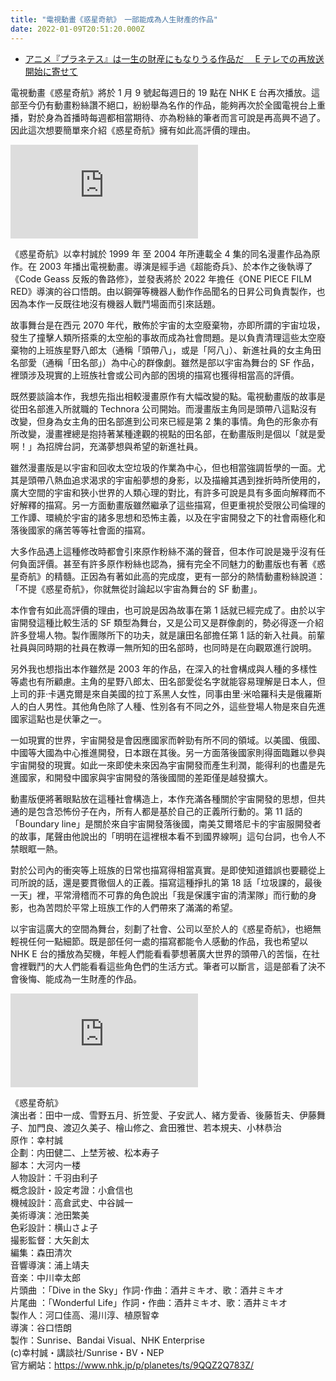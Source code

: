 ```yaml
---
title: "電視動畫《惑星奇航》　一部能成為人生財產的作品"
date: 2022-01-09T20:51:20.000Z
---
```


- [アニメ『プラネテス』は一生の財産にもなりうる作品だ　 E テレでの再放送開始に寄せて](https://realsound.jp/movie/2022/01/post-942340.html)

電視動畫《惑星奇航》將於 1 月 9 號起每週日的 19 點在 NHK E 台再次播放。這部至今仍有動畫粉絲讚不絕口，紛紛舉為名作的作品，能夠再次於全國電視台上重播，對於身為首播時每週都相當期待、亦為粉絲的筆者而言可說是再高興不過了。因此這次想要簡單來介紹《惑星奇航》擁有如此高評價的理由。

<iframe src="https://www.youtube.com/embed/en3Gg3k1y3Q" title="YouTube video player" frameborder="0" allow="accelerometer; autoplay; clipboard-write; encrypted-media; gyroscope; picture-in-picture" allowfullscreen></iframe>

《惑星奇航》以幸村誠於 1999 年 至 2004 年所連載全 4 集的同名漫畫作品為原作。在 2003 年播出電視動畫。導演是經手過《超能奇兵》、於本作之後執導了《Code Geass 反叛的魯路修》，並發表將於 2022 年擔任《ONE PIECE FILM RED》導演的谷口悟朗。由以鋼彈等機器人動作作品聞名的日昇公司負責製作，也因為本作一反既往地沒有機器人戰鬥場面而引來話題。

故事舞台是在西元 2070 年代，散佈於宇宙的太空廢棄物，亦即所謂的宇宙垃圾，發生了撞擊人類所搭乘的太空船的事故而成為社會問題。是以負責清理這些太空廢棄物的上班族星野八郎太（通稱「頭帶八」，或是「阿八」）、新進社員的女主角田名部愛（通稱「田名部」）為中心的群像劇。雖然是部以宇宙為舞台的 SF 作品，裡頭涉及現實的上班族社會或公司內部的困境的描寫也獲得相當高的評價。

既然要談論本作，我想先指出相較漫畫原作有大幅改變的點。電視動畫版的故事是從田名部進入所就職的 Technora 公司開始。而漫畫版主角同是頭帶八這點沒有改變，但身為女主角的田名部進到公司來已經是第 2 集的事情。角色的形象亦有所改變，漫畫裡總是抱持著某種達觀的視點的田名部，在動畫版則是個以「就是愛啊！」為招牌台詞，充滿夢想與希望的新進社員。

雖然漫畫版是以宇宙和回收太空垃圾的作業為中心，但也相當強調哲學的一面。尤其是頭帶八熱血追求渴求的宇宙船夢想的身影，以及描繪其遇到挫折時所使用的，廣大空間的宇宙和狹小世界的人類心理的對比，有許多可說是具有多面向解釋而不好解釋的描寫。另一方面動畫版雖然繼承了這些描寫，但更重視於受限公司倫理的工作譚、環繞於宇宙的諸多思想和恐怖主義，以及在宇宙開發之下的社會兩極化和落後國家的痛苦等等社會面的描寫。

大多作品遇上這種修改時都會引來原作粉絲不滿的聲音，但本作可說是幾乎沒有任何負面評價。甚至有許多原作粉絲也認為，擁有完全不同魅力的動畫版也有著《惑星奇航》的精髓。正因為有著如此高的完成度，更有一部分的熱情動畫粉絲說道：「不提《惑星奇航》，你就無從討論起以宇宙為舞台的 SF 動畫」。

本作會有如此高評價的理由，也可說是因為故事在第 1 話就已經完成了。由於以宇宙開發這種比較生活的 SF 類型為舞台，又是公司又是群像劇的，勢必得逐一介紹許多登場人物。製作團隊所下的功夫，就是讓田名部擔任第 1 話的新入社員。前輩社員與同時期的社員在教導一無所知的田名部時，也同時是在向觀眾進行說明。

另外我也想指出本作雖然是 2003 年的作品，在深入的社會構成與人種的多樣性等處也有所顧慮。主角的星野八郎太、田名部愛從名字就能容易理解是日本人，但上司的菲‧卡邁克爾是來自美國的拉丁系黑人女性，同事由里‧米哈羅科夫是俄羅斯人的白人男性。其他角色除了人種、性別各有不同之外，這些登場人物是來自先進國家這點也是伏筆之一。

一如現實的世界，宇宙開發是會因應國家而幹勁有所不同的領域。以美國、俄國、中國等大國為中心推進開發，日本跟在其後。另一方面落後國家則得面臨難以參與宇宙開發的現實。如此一來即使未來因為宇宙開發而產生利潤，能得利的也盡是先進國家，和開發中國家與宇宙開發的落後國間的差距僅是越發擴大。

動畫版便將著眼點放在這種社會構造上，本作充滿各種關於宇宙開發的思想，但共通的是包含恐怖份子在內，所有人都是基於自己的正義所行動的。第 11 話的「Boundary line」是關於來自宇宙開發落後國，南美艾爾塔尼卡的宇宙服開發者的故事，尾聲由他說出的「明明在這裡根本看不到國界線啊」這句台詞，也令人不禁眼眶一熱。

對於公司內的衝突等上班族的日常也描寫得相當真實。是即使知道錯誤也要聽從上司所說的話，還是要貫徹個人的正義。描寫這種掙扎的第 18 話「垃圾課的，最後一天」裡，平常滑稽而不可靠的角色說出「我是保護宇宙的清潔隊」而行動的身影，也為苦悶於平常上班族工作的人們帶來了滿滿的希望。

以宇宙這廣大的空間為舞台，刻劃了社會、公司以至於人的《惑星奇航》，也絕無輕視任何一點細節。既是部任何一處的描寫都能令人感動的作品，我也希望以 NHK E 台的播放為契機，年輕人們能看看夢想著廣大世界的頭帶八的苦惱，在社會裡戰鬥的大人們能看看這些角色們的生活方式。筆者可以斷言，這是部看了決不會後悔、能成為一生財產的作品。

<iframe src="https://www.youtube.com/embed/nhDDD4ME_wc" title="YouTube video player" frameborder="0" allow="accelerometer; autoplay; clipboard-write; encrypted-media; gyroscope; picture-in-picture" allowfullscreen></iframe>

《惑星奇航》
<br/>演出者：田中一成、雪野五月、折笠愛、子安武人、緒方愛香、後藤哲夫、伊藤舞子、加門良、渡辺久美子、檜山修之、倉田雅世、若本規夫、小林恭治
<br/>原作：幸村誠
<br/>企劃：内田健二、上埜芳被、松本寿子
<br/>腳本：大河内一楼
<br/>人物設計：千羽由利子
<br/>概念設計・設定考證：小倉信也
<br/>機械設計：高倉武史、中谷誠一
<br/>美術導演：池田繁美
<br/>色彩設計：横山さよ子
<br/>撮影監督：大矢創太
<br/>編集：森田清次
<br/>音響導演：浦上靖夫
<br/>音楽：中川幸太郎
<br/>片頭曲 ：「Dive in the Sky」作詞･作曲：酒井ミキオ、歌：酒井ミキオ
<br/>片尾曲 ：「Wonderful Life」作詞・作曲：酒井ミキオ、歌：酒井ミキオ
<br/>製作人：河口佳高、湯川淳、植原智幸
<br/>導演：谷口悟朗
<br/>製作：Sunrise、Bandai Visual、NHK Enterprise
<br/>(c)幸村誠・講談社/Sunrise・BV・NEP
<br/>官方網站：https://www.nhk.jp/p/planetes/ts/9QQZ2Q783Z/
